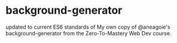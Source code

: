 # background-generator
updated to current ES6 standards of
My own copy of @aneagoie's background-generator from the Zero-To-Mastery Web Dev course.
